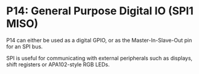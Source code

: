# P14: General Purpose Digital IO (SPI1 MISO)

P14 can either be used as a digital GPIO, or as the Master-In-Slave-Out pin for an SPI bus.

SPI is useful for communicating with external peripherals such as displays, shift registers or APA102-style RGB LEDs.